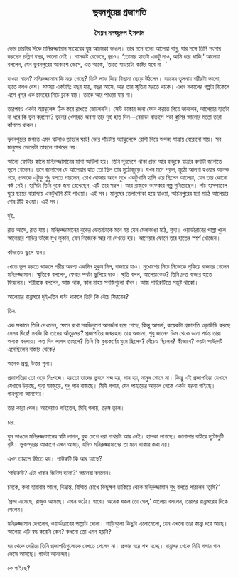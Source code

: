 <div align=center><h2 align=center>ভুবনপুরের প্রজাপতি</h4><h3 align=center>সৈয়দ মনজুরুল ইসলাম</h3>
</div>

ভোর চারটার দিকে মনিরুজ্জামান সাহেবের ঘুম আচমকা ভাঙল। তার মনে হলো আলেয়া বানু, যার সঙ্গে তিনি সংসার করছেন চল্লিশ বছর, ভালো নেই । শ্বাসকষ্ট বেড়েছে, জ্বরও। ‘তোমার হাতটা একটু দাও, আমি ধরে থাকি,’ আলেয়া বললেন, যেন ভুবনপুরের আকাশে ভেসে, এত আস্তে, ‘তাতে যাওয়াটা কষ্টের হবে না।’

যাওয়া মানে? মনিরুজ্জামান কি মরে গেছে? তিনি লাফ দিয়ে বিছানা ছেড়ে উঠলেন। বয়সের তুলনায় শরীরটা ভালো, হাতে বলও বেশ। সমস্যা একটাই: বছর যায়, বছর আসে, আর তার স্মৃতিরা মরতে থাকে। এখন সকালের গল্পটা বিকেলে এসে ধূসর এক চাদরের নিচে ঢুকে যায়। তাকে আর পাওয়া যায় না।

তারপরও একটা অ্যাম্বুলেন্স ঠিক করে রাখতে ভোলেননি। সেটি ডাকার জন্য ফোন করতে গিয়ে ভাবলেন, আলেয়ার হাতটা না ধরে কি ভুল করলেন? ভুলের খেসারত অবশ্য তার দুই হাত দিল—বেয়াড়া বাতাসে পড়া কুপির আলোর মতো তারা কাঁপতে থাকল।

ভুবনপুরের জগতে এমন ঘটনাও তাহলে ঘটে! ভোর পাঁচটায় অ্যাম্বুলেন্সে রোগী নিয়ে অগস্ত্য যাত্রায় বেরোনো যায়। সব মানুষের ভেতরটা তাহলে পাথরের নয়।

আলো ফোটার কালে মনিরুজ্জামানের মাথা আউলা হয়। তিনি দূরদেশে থাকা প্রভা আর রাজুকে যাত্রার কথাটা জানাতে ভুলে গেলেন। তবে জানাবেন যে আলেয়ার হাত তো ছিল তার মুঠোজুড়ে। যখন মনে পড়ল, মুঠো আলগা হওয়ার অনেক পরে, প্রভাকে এটুকু শুধু বলতে পারলেন, চোখ বোজার আগে মুখে একটুখানি হাসি ধরে ছিলেন আলেয়া, যেন তার কোনো কষ্ট নেই। হাসিটা তিনি বুকে জমা রেখেছেন, এটি তার সম্বল। আর রাজুকে কাফকার গল্প শুনিয়েছেন। পাঁচ হাসপাতাল ঘুরে ছয়ের বারান্দায় একটুখানি ঠাঁই পাওয়া। এই সব। মানুষের তেলাপোকা হয়ে যাওয়া, অচিনপুরের মরা মাঠে আলেয়ার শেষ ঠাঁই হওয়া। এই সব।

দুই.

রাত আসে, রাত যায়। মনিরুজ্জামানের বুকের ভেতরটাকে মনে হয় যেন মেলাভাঙা মাঠ, শূন্য। ওয়ার্ডরোবের পাল্লা খুলে আলেয়ার শাড়ির ভাঁজে মুখ লুকান, যেন নিজেকে আর না দেখতে হয়। আলেয়ার ফোনে তার হাতের স্পর্শ খোঁজেন।

কাঁদতেও ভুলে যান।

খেতে ভুল করতে থাকলে শরীর অবশ্য একদিন হুকুম দিল, বাজারে যাও। মুখোশের নিচে নিজেকে লুকিয়ে বাজারে গেলেন মনিরুজ্জামান। স্মৃতিকে বললেন, ফেরার পথটা ভুলিয়ে দাও। স্মৃতি বলল, আলেয়াকেও? তিনি দ্রুত বাজার হাতে ফিরলেন। শরীরকে বললেন, আজ থাক, কাল নাহয় সবজিগুলো রাঁধব। আজ পাউরুটিতে সন্তুষ্ট থাকো।

আলেয়ার রান্নাঘরে দুই–তিন ঘণ্টা থাকলে তিনি কি বেঁচে ফিরবেন?

তিন.

এক সকালে তিনি দেখলেন, ফেলে রাখা সবজিগুলো আবর্জনা হয়ে গেছে, কিন্তু আশ্চর্য, কয়েকটা প্রজাপতি ওড়াউড়ি করছে সেসব ঘিরে! সবজি কি তাদের আঁতুড়ঘর? প্রজাপতির জন্মরহস্য তার অজানা, শুধু জানেন ডিম থেকে ডানা পর্যন্ত তারা অবাক বদলায়। কত দিন লাগল তাহলে? তিনি কি কুম্ভকর্ণের ঘুমে ছিলেন? বেঁচেও ছিলেন? কীভাবে? কয়টা পাউরুটি এনেছিলেন বাজার থেকে?

অনেক প্রশ্ন, উত্তর শূন্য।           

প্রজাপতিরা তো ওড়ে নিঃশব্দে। হয়তো তাদের ভুবনে শব্দ হয়, গান হয়, মানুষ শোনে না। কিন্তু এই প্রজাপতিরা যেখানে যেখানে উড়ছে, শূন্য ঘরজুড়ে, শুধু গান বাজছে। মিহি গলার, যেন পাহাড়ের আড়াল থেকে একটা ঝরনা গাইছে। গানগুলো আনন্দের।

তার কান্না পেল। আলেয়াও গাইতেন, মিহি গলায়, তরঙ্গ তুলে। 

চার.

ঘুম ভাঙলে মনিরুজ্জামানের স্বস্তি লাগল, বুক চেপে ধরা পাথরটা আর নেই। হালকা লাগছে। জানালার বাইরে হুটোপুটি বৃষ্টি। ভুবনপুরের আকাশে এখন আষাঢ়, যদিও মনিরুজ্জামানের তা মনে থাকার কথা নয়।

এখন তাহলে উঠতে হয়। পাউরুটি কি আর আছে?

‘পাউরুটি? এটা খাবার জিনিস হলো?’ আলেয়া বললেন।

চমকে, কথা হারাবার আগে, বিভ্রান্ত, বিস্মিত চোখে কিছুক্ষণ তাকিয়ে থেকে মনিরুজ্জামান শুধু বলতে পারলেন ‘তুমি?’

‘প্রভা এসেছে, রাজুও আসছে। এখন ওঠো। খাবে। অনেক ধকল তো গেল,’ আলেয়া বললেন, তারপর রান্নাঘরের দিকে গেলেন।

মনিরুজ্জামান দেখলেন, ওয়ার্ডরোবের পাল্লাটা খোলা। শাড়িগুলো কিছুটা এলোমেলো, যেন এখনো তার কান্না ধরে আছে। আলেয়া এটি বন্ধ করেনি কেন? কখনো তো এমন হয়নি?

ঘর থেকে বেরিয়ে তিনি প্রজাপতিগুলোকে দেখতে পেলেন না। প্রভার ঘরে শব্দ হচ্ছে। রান্নাঘর থেকে মিহি গলার গান ভেসে আসছে। গানটা আনন্দের।

কে গাইছে?

